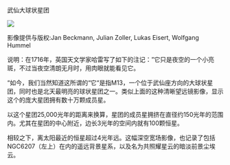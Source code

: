 武仙大球状星团  

![](https://pic.superbed.cc/item/66f60c1b991d0115dfcc5ebb.jpg)

影像提供与版权:Jan Beckmann, Julian Zoller, Lukas Eisert, Wolfgang Hummel

说明：在1716年，英国天文学家哈雷写了如下的注记：”它只是夜空的一个小亮斑，不过当夜空清朗无月时，用肉眼就能看见它。

“如今，我们当然知道这所谓的“它“是指M13，一个位于武仙座方向的大球状星团，同时也是北天最明亮的球状星团之一。类似上面的这种清晰望远镜影像，显示这个的庞大星团拥有数十万颗成员星。

以这个星团25,000光年的距离来换算，星团的成员星拥挤在直径约150光年的范围内。尤其在星团的中心附近，边长3光年的空间内就有100颗恒星。

相较之下，离太阳最近的恒星超过4光年远。这幅深空宽场影像，也记录了包括NGC6207（左上）在内的遥远背景星系，以及名为共照耀星云的暗淡前景尘埃云。